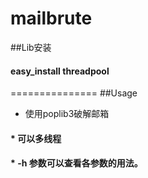 # mailbrute
##Lib安装

####     easy_install threadpool

===============
##Usage

* 使用poplib3破解邮箱
####      * 可以多线程
####      * -h 参数可以查看各参数的用法。
